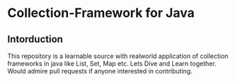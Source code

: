 # Collection-Framework for Java

## Intorduction
This repository is a learnable source with realworld application of collection frameworks in java like List, Set, Map etc. Lets Dive and Learn together. Would admire pull requests if anyone interested in contributing.



